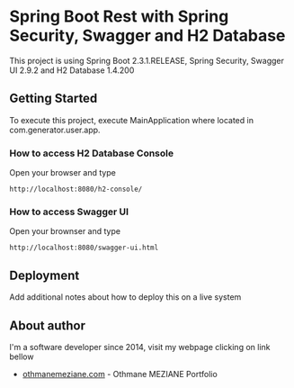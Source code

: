 # Spring Boot Rest with Spring Security, Swagger and H2 Database

This project is using Spring Boot 2.3.1.RELEASE, Spring Security, Swagger UI 2.9.2 and H2 Database 1.4.200 

## Getting Started

To execute this project, execute MainApplication where located in com.generator.user.app.

### How to access H2 Database Console

Open your browser and type

```
http://localhost:8080/h2-console/
```

### How to access Swagger UI

Open your brownser and type 

```
http://localhost:8080/swagger-ui.html
```

## Deployment

Add additional notes about how to deploy this on a live system

## About author

I'm a software developer since 2014, visit my webpage clicking on link bellow

* [othmanemeziane.com](https://othmanemeziane.com) - Othmane MEZIANE Portfolio
